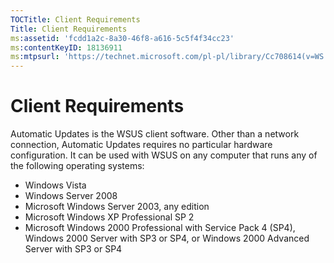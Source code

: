 ```yaml
---
TOCTitle: Client Requirements
Title: Client Requirements
ms:assetid: 'fcdd1a2c-8a30-46f8-a616-5c5f4f34cc23'
ms:contentKeyID: 18136911
ms:mtpsurl: 'https://technet.microsoft.com/pl-pl/library/Cc708614(v=WS.10)'
---
```


Client Requirements
===================

Automatic Updates is the WSUS client software. Other than a network connection, Automatic Updates requires no particular hardware configuration. It can be used with WSUS on any computer that runs any of the following operating systems:

-   Windows Vista
-   Windows Server 2008
-   Microsoft Windows Server 2003, any edition
-   Microsoft Windows XP Professional SP 2
-   Microsoft Windows 2000 Professional with Service Pack 4 (SP4), Windows 2000 Server with SP3 or SP4, or Windows 2000 Advanced Server with SP3 or SP4
